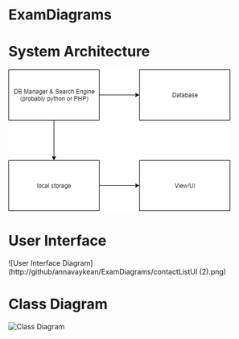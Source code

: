 # ExamDiagrams

# System Architecture
![System Architecture Diagram](https://raw.githubusercontent.com/annavaykean/ExamDiagrams/master/systemArch.png)
# User Interface
![User Interface Diagram](http://github/annavaykean/ExamDiagrams/contactListUI (2).png)
# Class Diagram
![Class Diagram](http://github/annavaykean/ExamDiagrams/classDiagram.png)

